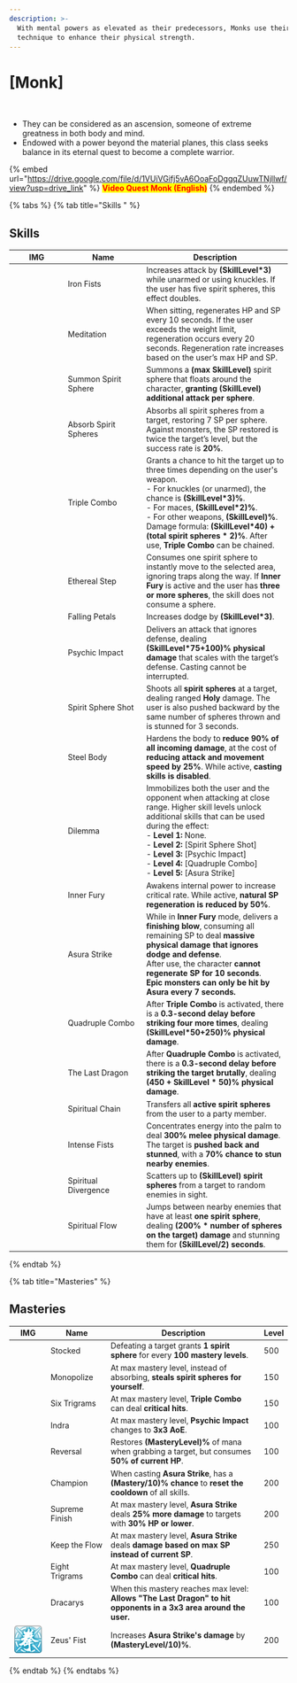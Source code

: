 ```yaml
---
description: >-
  With mental powers as elevated as their predecessors, Monks use their refined
  technique to enhance their physical strength.
---
```


# \[Monk]

<figure><img src="../../.gitbook/assets/700px-1Monge.png" alt=""><figcaption></figcaption></figure>

* They can be considered as an ascension, someone of extreme greatness in both body and mind.
* Endowed with a power beyond the material planes, this class seeks balance in its eternal quest to become a complete warrior.

{% embed url="https://drive.google.com/file/d/1VUiVGifj5vA6OoaFoDggqZUuwTNjllwf/view?usp=drive_link" %}
<mark style="color:red;">**Video Quest Monk (English)**</mark>
{% endembed %}

{% tabs %}
{% tab title="Skills " %}
## **Skills**

<table><thead><tr><th width="85">IMG</th><th width="128">Name	</th><th>Description</th></tr></thead><tbody><tr><td><img src="../../.gitbook/assets/259aa.png" alt=""></td><td>Iron Fists</td><td>Increases attack by <strong>(SkillLevel*3)</strong> while unarmed or using knuckles. If the user has five spirit spheres, this effect doubles.</td></tr><tr><td><img src="../../.gitbook/assets/260aa.png" alt=""></td><td>Meditation</td><td>When sitting, regenerates HP and SP every 10 seconds. If the user exceeds the weight limit, regeneration occurs every 20 seconds. Regeneration rate increases based on the user’s max HP and SP.</td></tr><tr><td><img src="../../.gitbook/assets/261a.png" alt=""></td><td>Summon Spirit Sphere</td><td>Summons a <strong>(max SkillLevel)</strong> spirit sphere that floats around the character, <strong>granting (SkillLevel) additional attack per sphere</strong>.</td></tr><tr><td><img src="../../.gitbook/assets/262aa.png" alt=""></td><td>Absorb Spirit Spheres</td><td>Absorbs all spirit spheres from a target, restoring 7 SP per sphere. Against monsters, the SP restored is twice the target’s level, but the success rate is <strong>20%</strong>.</td></tr><tr><td><img src="../../.gitbook/assets/263a.png" alt=""></td><td>Triple Combo</td><td>Grants a chance to hit the target up to three times depending on the user's weapon.<br>- For knuckles (or unarmed), the chance is <strong>(SkillLevel*3)%</strong>.<br>- For maces, <strong>(SkillLevel*2)%</strong>.<br>- For other weapons, <strong>(SkillLevel)%</strong>.<br>Damage formula: <strong>(SkillLevel*40) + (total spirit spheres * 2)%</strong>. After use, <strong>Triple Combo</strong> can be chained.</td></tr><tr><td><img src="../../.gitbook/assets/264a.png" alt=""></td><td>Ethereal Step</td><td>Consumes one spirit sphere to instantly move to the selected area, ignoring traps along the way. If <strong>Inner Fury</strong> is active and the user has <strong>three or more spheres</strong>, the skill does not consume a sphere.</td></tr><tr><td><img src="../../.gitbook/assets/265a.png" alt=""></td><td>Falling Petals</td><td>Increases dodge by <strong>(SkillLevel*3)</strong>.</td></tr><tr><td><img src="../../.gitbook/assets/266a.png" alt=""></td><td>Psychic Impact</td><td>Delivers an attack that ignores defense, dealing <strong>(SkillLevel*75+100)% physical damage</strong> that scales with the target’s defense. Casting cannot be interrupted.</td></tr><tr><td><img src="../../.gitbook/assets/267a.png" alt=""></td><td>Spirit Sphere Shot</td><td>Shoots all <strong>spirit spheres</strong> at a target, dealing ranged <strong>Holy</strong> damage. The user is also pushed backward by the same number of spheres thrown and is stunned for 3 seconds.</td></tr><tr><td><img src="../../.gitbook/assets/268a.png" alt=""></td><td>Steel Body</td><td>Hardens the body to <strong>reduce 90% of all incoming damage</strong>, at the cost of <strong>reducing attack and movement speed by 25%</strong>. While active, <strong>casting skills is disabled</strong>.</td></tr><tr><td><img src="../../.gitbook/assets/269a.png" alt=""></td><td>Dilemma</td><td>Immobilizes both the user and the opponent when attacking at close range. Higher skill levels unlock additional skills that can be used during the effect:<br>- <strong>Level 1:</strong> None.<br>- <strong>Level 2:</strong> [Spirit Sphere Shot]<br>- <strong>Level 3:</strong> [Psychic Impact]<br>- <strong>Level 4:</strong> [Quadruple Combo]<br>- <strong>Level 5:</strong> [Asura Strike]</td></tr><tr><td><img src="../../.gitbook/assets/270a.png" alt=""></td><td>Inner Fury</td><td>Awakens internal power to increase critical rate. While active, <strong>natural SP regeneration is reduced by 50%</strong>.</td></tr><tr><td><img src="../../.gitbook/assets/271a.png" alt=""></td><td>Asura Strike</td><td>While in <strong>Inner Fury</strong> mode, delivers a <strong>finishing blow</strong>, consuming all remaining SP to deal <strong>massive physical damage that ignores dodge and defense</strong>.<br>After use, the character <strong>cannot regenerate SP for 10 seconds</strong>.<br><strong>Epic monsters can only be hit by Asura every 7 seconds.</strong></td></tr><tr><td><img src="../../.gitbook/assets/272a.png" alt=""></td><td>Quadruple Combo</td><td>After <strong>Triple Combo</strong> is activated, there is a <strong>0.3-second delay before striking four more times</strong>, dealing <strong>(SkillLevel*50+250)% physical damage</strong>.</td></tr><tr><td><img src="../../.gitbook/assets/273a.png" alt=""></td><td>The Last Dragon</td><td>After <strong>Quadruple Combo</strong> is activated, there is a <strong>0.3-second delay before striking the target brutally</strong>, dealing <strong>(450 + SkillLevel * 50)% physical damage</strong>.</td></tr><tr><td><img src="../../.gitbook/assets/1015a.png" alt=""></td><td>Spiritual Chain</td><td>Transfers all <strong>active spirit spheres</strong> from the user to a party member.</td></tr><tr><td><img src="../../.gitbook/assets/1016a.png" alt=""></td><td>Intense Fists</td><td>Concentrates energy into the palm to deal <strong>300% melee physical damage</strong>. The target is <strong>pushed back and stunned</strong>, with a <strong>70% chance to stun nearby enemies</strong>.</td></tr><tr><td><img src="../../.gitbook/assets/808a.png" alt=""></td><td>Spiritual Divergence</td><td>Scatters up to <strong>(SkillLevel) spirit spheres</strong> from a target to random enemies in sight.</td></tr><tr><td><img src="../../.gitbook/assets/809a.png" alt=""></td><td>Spiritual Flow</td><td>Jumps between nearby enemies that have at least <strong>one spirit sphere</strong>, dealing <strong>(200% * number of spheres on the target) damage</strong> and stunning them for <strong>(SkillLevel/2) seconds</strong>.</td></tr></tbody></table>
{% endtab %}

{% tab title="Masteries" %}
## Masteries

<table><thead><tr><th width="84">IMG</th><th width="115">Name</th><th width="398">Description</th><th>Level</th></tr></thead><tbody><tr><td><img src="../../.gitbook/assets/261a.png" alt=""></td><td>Stocked</td><td>Defeating a target grants <strong>1 spirit sphere</strong> for every <strong>100 mastery levels</strong>.</td><td>500</td></tr><tr><td><img src="../../.gitbook/assets/262aa.png" alt=""></td><td>Monopolize</td><td>At max mastery level, instead of absorbing, <strong>steals spirit spheres for yourself</strong>.</td><td>150</td></tr><tr><td><img src="../../.gitbook/assets/263a.png" alt=""></td><td>Six Trigrams</td><td>At max mastery level, <strong>Triple Combo</strong> can deal <strong>critical hits</strong>.</td><td>150</td></tr><tr><td><img src="../../.gitbook/assets/266a.png" alt=""></td><td>Indra</td><td>At max mastery level, <strong>Psychic Impact</strong> changes to <strong>3x3 AoE</strong>.</td><td>100</td></tr><tr><td><img src="../../.gitbook/assets/269a.png" alt=""></td><td>Reversal</td><td>Restores <strong>(MasteryLevel)%</strong> of mana when grabbing a target, but consumes <strong>50% of current HP</strong>.</td><td>100</td></tr><tr><td><img src="../../.gitbook/assets/271a.png" alt=""></td><td>Champion</td><td>When casting <strong>Asura Strike</strong>, has a <strong>(Mastery/10)% chance</strong> to <strong>reset the cooldown</strong> of all skills.</td><td>200</td></tr><tr><td><img src="../../.gitbook/assets/271a.png" alt=""></td><td>Supreme Finish</td><td>At max mastery level, <strong>Asura Strike</strong> deals <strong>25% more damage</strong> to targets with <strong>30% HP or lower</strong>.</td><td>200</td></tr><tr><td><img src="../../.gitbook/assets/271a.png" alt=""></td><td>Keep the Flow</td><td>At max mastery level, <strong>Asura Strike</strong> deals <strong>damage based on max SP instead of current SP</strong>.</td><td>250</td></tr><tr><td><img src="../../.gitbook/assets/272a.png" alt=""></td><td>Eight Trigrams</td><td>At max mastery level, <strong>Quadruple Combo</strong> can deal <strong>critical hits</strong>.</td><td>100</td></tr><tr><td><img src="../../.gitbook/assets/273a.png" alt=""></td><td>Dracarys</td><td>When this mastery reaches max level: <strong>Allows "The Last Dragon" to hit opponents in a 3x3 area around the user.</strong></td><td>100</td></tr><tr><td><img src="../../.gitbook/assets/image (31) (1).png" alt="" data-size="original"></td><td>Zeus' Fist</td><td>Increases <strong>Asura Strike's damage</strong> by <strong>(MasteryLevel/10)%</strong>.</td><td>200</td></tr></tbody></table>
{% endtab %}
{% endtabs %}
